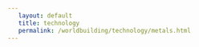 ```yaml
---
   layout: default
   title: technology
   permalink: /worldbuilding/technology/metals.html
---
```

